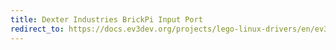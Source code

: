 ```yaml
---
title: Dexter Industries BrickPi Input Port
redirect_to: https://docs.ev3dev.org/projects/lego-linux-drivers/en/ev3dev-jessie/brickpi.html#input-ports
---
```

